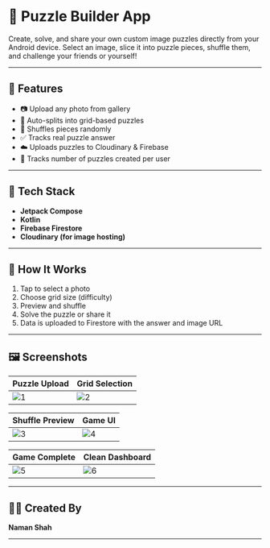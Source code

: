 # 🧩 Puzzle Builder App

Create, solve, and share your own custom image puzzles directly from your Android device. Select an image, slice it into puzzle pieces, shuffle them, and challenge your friends or yourself!

---

## 📱 Features

- 📷 Upload any photo from gallery  
- 🧩 Auto-splits into grid-based puzzles  
- 🔄 Shuffles pieces randomly  
- ✅ Tracks real puzzle answer  
- ☁️ Uploads puzzles to Cloudinary & Firebase  
- 👤 Tracks number of puzzles created per user  

---

## 🚀 Tech Stack

- **Jetpack Compose**  
- **Kotlin**  
- **Firebase Firestore**  
- **Cloudinary (for image hosting)**  

---

## 🧠 How It Works

1. Tap to select a photo  
2. Choose grid size (difficulty)  
3. Preview and shuffle  
4. Solve the puzzle or share it  
5. Data is uploaded to Firestore with the answer and image URL  

---

## 🖼️ Screenshots

| Puzzle Upload             | Grid Selection             |
|--------------------------|----------------------------|
| ![1](https://github.com/user-attachments/assets/334851ff-31f4-4c41-8997-f7d3207e388e) | ![2](https://github.com/user-attachments/assets/bd4d2e5c-4035-450d-93fe-c63a9b938eba) |

| Shuffle Preview           | Game UI                   |
|--------------------------|---------------------------|
| ![3](https://github.com/user-attachments/assets/03853bcf-f8a8-49bf-8ea4-c08f61cd78be) | ![4](https://github.com/user-attachments/assets/523ef55a-67eb-485c-8028-b8183092cf4a) |

| Game Complete             | Clean Dashboard            |
|--------------------------|----------------------------|
| ![5](https://github.com/user-attachments/assets/2725870a-b1ea-407e-b4d0-369e60abfc89) | ![6](https://github.com/user-attachments/assets/31cd9429-7e49-4257-9ebc-dd5253b77dbe) |

---

## 👨‍💻 Created By

**Naman Shah**  

---
